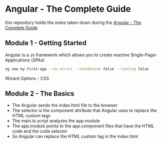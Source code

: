 # Angular - The Complete Guide

this repository holds the notes taken down during the [Angular - The Complete Guide](https://www.udemy.com/course/the-complete-guide-to-angular-2/?couponCode=ST2MT43024)

## Module 1 - Getting Started

Angular is a Js framework which allows you to create reactive Single-Page-Applications (SPAs)

``` sh
ng new my-first-app --no-strict --standalone false --routing false
```

Wizard Options - CSS

## Module 2 - The Basics

- The Angular sends the index.html file to the browser
- The selector is the component attribute that Angular uses to replace the HTML  custom tags
- The main.ts script analyzes the app.module
- The app.module points to the app.component files that have the HTML code and the code selector
- So Angular can replace the HTML custom tag in the index.html
